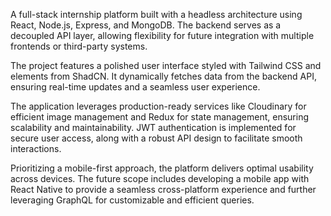 A full-stack internship platform built with a headless architecture using React, Node.js, Express, and MongoDB. The backend serves as a decoupled API layer, allowing flexibility for future integration with multiple frontends or third-party systems.

The project features a polished user interface styled with Tailwind CSS and elements from ShadCN. It dynamically fetches data from the backend API, ensuring real-time updates and a seamless user experience.

The application leverages production-ready services like Cloudinary for efficient image management and Redux for state management, ensuring scalability and maintainability. JWT authentication is implemented for secure user access, along with a robust API design to facilitate smooth interactions.

Prioritizing a mobile-first approach, the platform delivers optimal usability across devices. The future scope includes developing a mobile app with React Native to provide a seamless cross-platform experience and further leveraging GraphQL for customizable and efficient queries.
